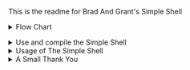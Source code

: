 This is the readme for Brad And Grant's Simple Shell

<details><summary>Flow Chart</summary>

This is an image of a flowchart put together by Brad using Miro
The flowchart covers the basic breakdown of how to work through
a simple shell.

<img width="204" alt="Screenshot 2024-04-01 at 6 08 30 PM" src="https://github.com/OceusGreycastle/atlas-simple_shell/assets/143840095/16c35e42-6455-437d-894c-87854edaae44"></details>



<details><summary>Use and compile the Simple Shell</summary>

This is how to use and compile a simple shell as well as what it does. It's quite "simple", once executed the shell will prompt a user for an input. Giving a basic input in the command line the Shell will give back the proper response and allow the user to continue prompting. Once the user sends in an exit prompt the Shell will terminate.
</details>

<details><summary>Usage of The Simple Shell</summary>

Some examples of the Simple Shell in use: 
</details>

<details><summary>A Small Thank You</summary>

Thank you very much for coming and taking the time to enjoy our project and explore it for what it is. It was a long process, and your time is much appreciated, Happy Coding!

![thankyou](https://github.com/OceusGreycastle/atlas-simple_shell/assets/143840095/a82a3d64-3380-4871-93a7-c151216d6b8d)
